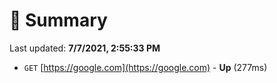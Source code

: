 # 📖 Summary
Last updated: **7/7/2021, 2:55:33 PM**

- `GET` [https://google.com](https://google.com) - **Up** (277ms)
